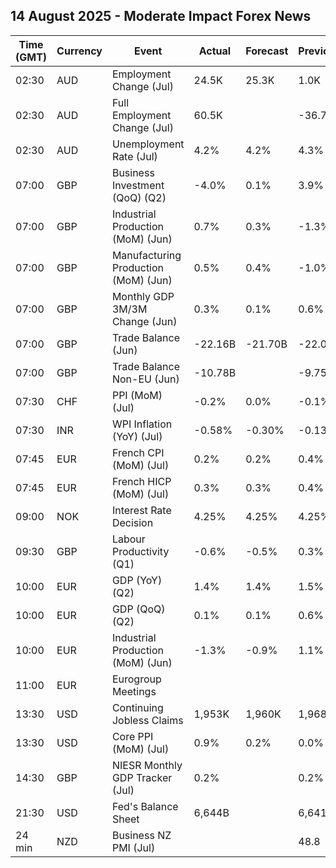 ## 14 August 2025 - Moderate Impact Forex News

| Time (GMT) | Currency | Event | Actual | Forecast | Previous |
|------|----------|-------|--------|----------|----------|
| 02:30 | AUD | Employment Change (Jul) | 24.5K | 25.3K | 1.0K |
| 02:30 | AUD | Full Employment Change (Jul) | 60.5K |  | -36.7K |
| 02:30 | AUD | Unemployment Rate (Jul) | 4.2% | 4.2% | 4.3% |
| 07:00 | GBP | Business Investment (QoQ) (Q2) | -4.0% | 0.1% | 3.9% |
| 07:00 | GBP | Industrial Production (MoM) (Jun) | 0.7% | 0.3% | -1.3% |
| 07:00 | GBP | Manufacturing Production (MoM) (Jun) | 0.5% | 0.4% | -1.0% |
| 07:00 | GBP | Monthly GDP 3M/3M Change (Jun) | 0.3% | 0.1% | 0.6% |
| 07:00 | GBP | Trade Balance (Jun) | -22.16B | -21.70B | -22.05B |
| 07:00 | GBP | Trade Balance Non-EU (Jun) | -10.78B |  | -9.75B |
| 07:30 | CHF | PPI (MoM) (Jul) | -0.2% | 0.0% | -0.1% |
| 07:30 | INR | WPI Inflation (YoY) (Jul) | -0.58% | -0.30% | -0.13% |
| 07:45 | EUR | French CPI (MoM) (Jul) | 0.2% | 0.2% | 0.4% |
| 07:45 | EUR | French HICP (MoM) (Jul) | 0.3% | 0.3% | 0.4% |
| 09:00 | NOK | Interest Rate Decision | 4.25% | 4.25% | 4.25% |
| 09:30 | GBP | Labour Productivity (Q1) | -0.6% | -0.5% | 0.3% |
| 10:00 | EUR | GDP (YoY) (Q2) | 1.4% | 1.4% | 1.5% |
| 10:00 | EUR | GDP (QoQ) (Q2) | 0.1% | 0.1% | 0.6% |
| 10:00 | EUR | Industrial Production (MoM) (Jun) | -1.3% | -0.9% | 1.1% |
| 11:00 | EUR | Eurogroup Meetings |  |  |  |
| 13:30 | USD | Continuing Jobless Claims | 1,953K | 1,960K | 1,968K |
| 13:30 | USD | Core PPI (MoM) (Jul) | 0.9% | 0.2% | 0.0% |
| 14:30 | GBP | NIESR Monthly GDP Tracker (Jul) | 0.2% |  | 0.2% |
| 21:30 | USD | Fed's Balance Sheet | 6,644B |  | 6,641B |
| 24 min | NZD | Business NZ PMI (Jul) |  |  | 48.8 |
